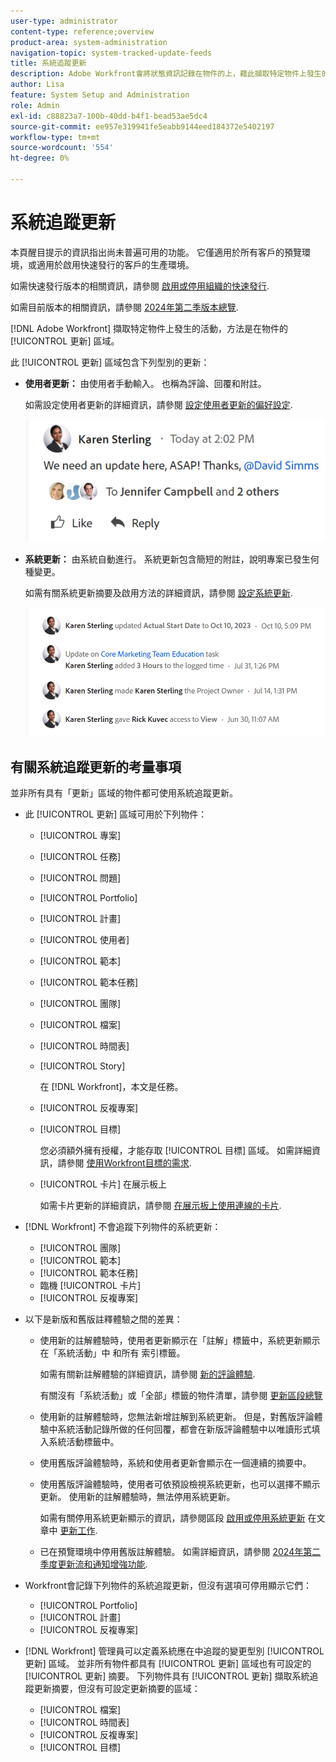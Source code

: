 ```yaml
---
user-type: administrator
content-type: reference;overview
product-area: system-administration
navigation-topic: system-tracked-update-feeds
title: 系統追蹤更新
description: Adobe Workfront會將狀態資訊記錄在物件的上，藉此擷取特定物件上發生的活動 [!UICONTROL 更新] 區域。
author: Lisa
feature: System Setup and Administration
role: Admin
exl-id: c88823a7-100b-40dd-b4f1-bead53ae5dc4
source-git-commit: ee957e319941fe5eabb9144eed184372e5402197
workflow-type: tm+mt
source-wordcount: '554'
ht-degree: 0%

---
```


# 系統追蹤更新

<span class="preview">本頁醒目提示的資訊指出尚未普遍可用的功能。 它僅適用於所有客戶的預覽環境，或適用於啟用快速發行的客戶的生產環境。</span>

<span class="preview">如需快速發行版本的相關資訊，請參閱 [啟用或停用組織的快速發行](/help/quicksilver/administration-and-setup/set-up-workfront/configure-system-defaults/enable-fast-release-process.md).</span>

<span class="preview">如需目前版本的相關資訊，請參閱 [2024年第二季版本總覽](/help/quicksilver/product-announcements/product-releases/24-q2-release-activity/24-q2-release-overview.md).</span>

<!--remove new experience and legacy notes when we remove legacy in the UI - Jan 24???-->

[!DNL Adobe Workfront] 擷取特定物件上發生的活動，方法是在物件的 [!UICONTROL 更新] 區域。

此 [!UICONTROL 更新] 區域包含下列型別的更新：

* **使用者更新：** 由使用者手動輸入。 也稱為評論、回覆和附註。

  如需設定使用者更新的詳細資訊，請參閱 [設定使用者更新的偏好設定](../../../administration-and-setup/set-up-workfront/system-tracked-update-feeds/configure-preferences-user-updates.md).

  ![](assets/updates-qs-350x125.png)

* **系統更新：** 由系統自動進行。 系統更新包含簡短的附註，說明專案已發生何種變更。

  如需有關系統更新摘要及啟用方法的詳細資訊，請參閱 [設定系統更新](../../../administration-and-setup/set-up-workfront/system-tracked-update-feeds/configure-system-updates.md).

  ![](assets/system-updates-example-unified-stream.png)

  <!--
  DRAFTED IN FLARE:
  Timestamps for system updates are based on your operating system's timezone.
  
  -->

## 有關系統追蹤更新的考量事項

並非所有具有「更新」區域的物件都可使用系統追蹤更新。

* 此 [!UICONTROL 更新] 區域可用於下列物件：

   * [!UICONTROL 專案]
   * [!UICONTROL 任務]
   * [!UICONTROL 問題]
   * [!UICONTROL Portfolio]
   * [!UICONTROL 計畫]
   * [!UICONTROL 使用者]
   * [!UICONTROL 範本]
   * [!UICONTROL 範本任務]
   * [!UICONTROL 團隊]
   * [!UICONTROL 檔案]
   * [!UICONTROL 時間表]
   * [!UICONTROL Story]

     在 [!DNL Workfront]，本文是任務。
   * [!UICONTROL 反複專案]
   * [!UICONTROL 目標]

     您必須額外擁有授權，才能存取 [!UICONTROL 目標] 區域。 如需詳細資訊，請參閱 [使用Workfront目標的需求](../../../workfront-goals/goal-management/access-needed-for-wf-goals.md).
   * [!UICONTROL 卡片] 在展示板上

     如需卡片更新的詳細資訊，請參閱 [在展示板上使用連線的卡片](../../../agile/get-started-with-boards/connected-cards.md).

* [!DNL Workfront] 不會追蹤下列物件的系統更新：

   * [!UICONTROL 團隊]
   * [!UICONTROL 範本]
   * [!UICONTROL 範本任務]
   * 臨機 [!UICONTROL 卡片]
   * [!UICONTROL 反複專案]


<!--hiding this bit because this is not true, at this time (August 2023). Users with a Work or Review license can see system updates by default as well.

Your [!DNL Workfront] license determines whether system updates display by default in the [!UICONTROL Updates] area of objects. [!DNL Workfront] users with a [!UICONTROL Plan] license have system updates displayed in the [!UICONTROL Updates] area by default. However, users can filter out system updates, as described in the [Enable or disable system updates](../../../workfront-basics/updating-work-items-and-viewing-updates/update-work.md#enable) section in [Update work](../../../workfront-basics/updating-work-items-and-viewing-updates/update-work.md). All other [!DNL Workfront] licenses filter system updates by default.
-->

* 以下是新版和舊版註釋體驗之間的差異：

   * 使用新的註解體驗時，使用者更新顯示在「註解」標籤中，系統更新顯示在「系統活動」中 <span class="preview">和所有</span> 索引標籤。

     如需有關新註解體驗的詳細資訊，請參閱 [新的評論體驗](../../../product-announcements/betas/new-commenting-experience-beta/unified-commenting-experience.md).

     <span class="preview">有關沒有「系統活動」或「全部」標籤的物件清單，請參閱 [更新區段總覽](/help/quicksilver/workfront-basics/updating-work-items-and-viewing-updates/updates-tab-overview.md)</span>

   * <span class="preview">使用新的註解體驗時，您無法新增註解到系統更新。 但是，對舊版評論體驗中系統活動記錄所做的任何回覆，都會在新版評論體驗中以唯讀形式填入系統活動標籤中。</span>
   * 使用舊版評論體驗時，系統和使用者更新會顯示在一個連續的摘要中。

   * 使用舊版評論體驗時，使用者可依預設檢視系統更新，也可以選擇不顯示更新。 使用新的註解體驗時，無法停用系統更新。

     如需有關停用系統更新顯示的資訊，請參閱區段 [啟用或停用系統更新](../../../workfront-basics/updating-work-items-and-viewing-updates/update-work.md#enable) 在文章中 [更新工作](../../../workfront-basics/updating-work-items-and-viewing-updates/update-work.md).

   * <span class="preview">已在預覽環境中停用舊版註解體驗。 如需詳細資訊，請參閱 [2024年第二季度更新流和通知增強功能](/help/quicksilver/product-announcements/product-releases/24-q2-release-activity/24-q2-update-stream-enhancements.md).</span>

* Workfront會記錄下列物件的系統追蹤更新，但沒有選項可停用顯示它們：

   * [!UICONTROL Portfolio]
   * [!UICONTROL 計畫]
   * [!UICONTROL 反複專案]

* [!DNL Workfront] 管理員可以定義系統應在中追蹤的變更型別 [!UICONTROL 更新] 區域。 並非所有物件都具有 [!UICONTROL 更新] 區域也有可設定的 [!UICONTROL 更新] 摘要。 下列物件具有 [!UICONTROL 更新] 擷取系統追蹤更新摘要，但沒有可設定更新摘要的區域：

   * [!UICONTROL 檔案]
   * [!UICONTROL 時間表]
   * [!UICONTROL 反複專案]
   * [!UICONTROL 目標]


